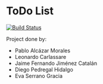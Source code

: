# ToDo List

[![Build Status](https://travis-ci.org/Web-Development-1920/todolist.svg?branch=master)](https://travis-ci.org/Web-Development-1920/todolist)

Project done by:

- Pablo Alcázar Morales
- Leonardo Carlassare
- Jaime Fernando Jiménez Catalán
- Diego Pedregal Hidalgo
- Eva Serrano Gracia
